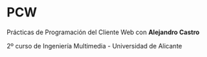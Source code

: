 # PCW
Prácticas de Programación del Cliente Web 
con **Alejandro Castro**

2º curso de Ingeniería Multimedia - Universidad de Alicante
